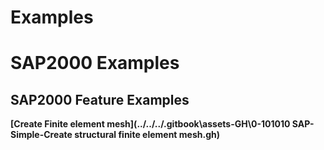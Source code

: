 # Examples

# SAP2000 Examples

## SAP2000 Feature Examples



**[Create Finite element mesh](../../../.gitbook\assets-GH\0-101010 SAP-Simple-Create structural finite element mesh.gh)**

